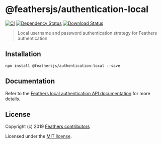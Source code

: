 # @feathersjs/authentication-local

[![CI](https://github.com/feathersjs/feathers/workflows/CI/badge.svg)](https://github.com/feathersjs/feathers/actions?query=workflow%3ACI)
[![Dependency Status](https://img.shields.io/david/feathersjs/feathers.svg?style=flat-square&path=packages/authentication-local)](https://david-dm.org/feathersjs/feathers?path=packages/authentication-local)
[![Download Status](https://img.shields.io/npm/dm/@feathersjs/authentication-local.svg?style=flat-square)](https://www.npmjs.com/package/@feathersjs/authentication-local)

> Local username and password authentication strategy for Feathers authentication

## Installation

```
npm install @feathersjs/authentication-local --save
```

## Documentation

Refer to the [Feathers local authentication API documentation](https://docs.feathersjs.com/api/authentication/local.html) for more details.

## License

Copyright (c) 2019 [Feathers contributors](https://github.com/feathersjs/client/graphs/contributors)

Licensed under the [MIT license](LICENSE).
